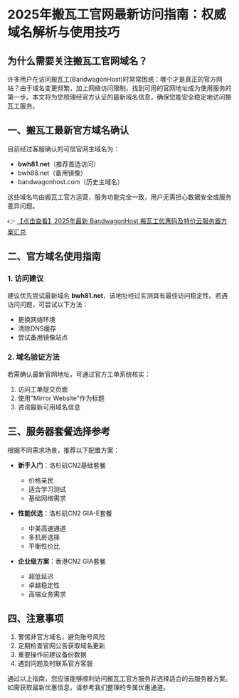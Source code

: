 # 2025年搬瓦工官网最新访问指南：权威域名解析与使用技巧

## 为什么需要关注搬瓦工官网域名？

许多用户在访问搬瓦工(BandwagonHost)时常常困惑：哪个才是真正的官方网站？由于域名变更频繁，加上网络访问限制，找到可用的官网地址成为使用服务的第一步。本文将为您梳理经官方认证的最新域名信息，确保您能安全稳定地访问搬瓦工服务。

## 一、搬瓦工最新官方域名确认

目前经过客服确认的可信官网主域名为：
- **bwh81.net**（推荐首选访问）
- bwh88.net（备用镜像）
- bandwagonhost.com（历史主域名）

这些域名均由搬瓦工官方运营，服务功能完全一致，用户无需担心数据安全或服务差异问题。

👉 [【点击查看】2025年最新 BandwagonHost 搬瓦工优惠码及特价云服务器方案汇总](https://bit.ly/banwagon)

## 二、官方域名使用指南

### 1. 访问建议
建议优先尝试最新域名 **bwh81.net**，该地址经过实测具有最佳访问稳定性。若遇访问问题，可尝试以下方法：
- 更换网络环境
- 清除DNS缓存
- 尝试备用镜像站点

### 2. 域名验证方法
若需确认最新官网地址，可通过官方工单系统核实：
1. 访问工单提交页面
2. 使用"Mirror Website"作为标题
3. 咨询最新可用域名信息

## 三、服务器套餐选择参考

根据不同需求场景，推荐以下配置方案：

- **新手入门**：洛杉矶CN2基础套餐
  - 价格亲民
  - 适合学习测试
  - 基础网络需求

- **性能优选**：洛杉矶CN2 GIA-E套餐
  - 中美高速通道
  - 多机房选择
  - 平衡性价比

- **企业级方案**：香港CN2 GIA套餐
  - 超低延迟
  - 卓越稳定性
  - 高端业务需求

## 四、注意事项

1. 警惕非官方域名，避免账号风险
2. 定期检查官网公告获取域名更新
3. 重要操作前建议备份数据
4. 遇到问题及时联系官方客服

通过以上指南，您应该能够顺利访问搬瓦工官方服务并选择适合的云服务器方案。如需获取最新优惠信息，请参考我们整理的专属优惠通道。